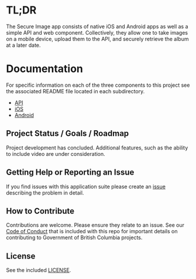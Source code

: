 # TL;DR

The Secure Image app consists of native iOS and Android apps as well as a simple API and web component. Collectively, they allow one to take images on a mobile device, upload them to the API, and securely retrieve the album at a later date.

# Documentation

For specific information on each of the three components to this project see the associated README file located in each subdirectory.

* [API](./api/README.md)
* [iOS](./ios/README.md)
* [Android](./android/README.md)


## Project Status / Goals / Roadmap

Project development has concluded. Additional features, such as the ability to include video are under consideration.


## Getting Help or Reporting an Issue

If you find issues with this application suite please create an [issue](https://github.com/bcgov/secure-image-app/issues) describing the problem in detail.


## How to Contribute

Contributions are welcome. Please ensure they relate to an issue. See our 
[Code of Conduct](./CODE-OF-CONDUCT.md) that is included with this repo for important details on contributing to Government of British Columbia projects. 

## License

See the included [LICENSE](./LICENSE). 